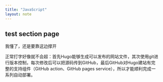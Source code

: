 ```yaml
---
title: "JavaScript"
layout: note
---
```


## test section page

我懂了，还是要靠这边撑开

正常打字好像就不会超：首先Hugo能够生成可以发布的网站文件，其次使用git进行版本控制，每次修改后可以把源码传到GitHub，最后GitHub对Hugo建站有完整的支持组件（GitHub action、GitHub pages service），所以才能顺利完成一系列自动部署。